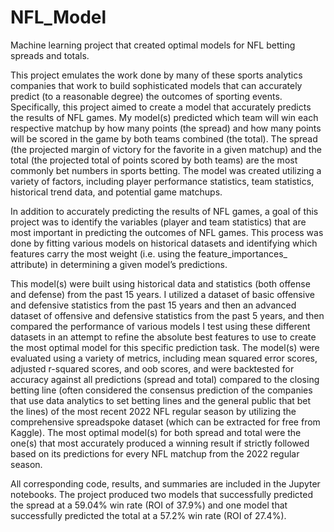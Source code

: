 # NFL_Model
Machine learning project that created optimal models for NFL betting spreads and totals.

This project emulates the work done by many of these sports analytics companies that work to build sophisticated models that can accurately predict (to a reasonable degree) the outcomes of sporting events. Specifically, this project aimed to create a model that accurately predicts the results of NFL games. My model(s) predicted which team will win each respective matchup by how many points (the spread) and how many points will be scored in the game by both teams combined (the total). The spread (the projected margin of victory for the favorite in a given matchup) and the total (the projected total of points scored by both teams) are the most commonly bet numbers in sports betting. The model was created utilizing a variety of factors, including player performance statistics, team statistics, historical trend data, and potential game matchups.

In addition to accurately predicting the results of NFL games, a goal of this project was to identify the variables (player and team statistics) that are most important in predicting the outcomes of NFL games. This process was done by fitting various models on historical datasets and identifying which features carry the most weight (i.e. using the feature_importances_ attribute) in determining a given model’s predictions. 

This model(s) were built using historical data and statistics (both offense and defense) from the past 15 years. I utilized a dataset of basic offensive and defensive statistics from the past 15 years and then an advanced dataset of offensive and defensive statistics from the past 5 years, and then compared the performance of various models I test using these different datasets in an attempt to refine the absolute best features to use to create the most optimal model for this specific prediction task. The model(s) were evaluated using a variety of metrics, including mean squared error scores, adjusted r-squared scores, and oob scores, and were backtested for accuracy against all predictions (spread and total) compared to the closing betting line (often considered the consensus prediction of the companies that use data analytics to set betting lines and the general public that bet the lines) of the most recent 2022 NFL regular season by utilizing the comprehensive spreadspoke dataset (which can be extracted for free from Kaggle). The most optimal model(s) for both spread and total were the one(s) that most accurately produced a winning result if strictly followed based on its predictions for every NFL matchup from the 2022 regular season. 

All corresponding code, results, and summaries are included in the Jupyter notebooks. The project produced two models that successfully predicted the spread at a 59.04% win rate (ROI of 37.9%) and one model that successfully predicted the total at a 57.2% win rate (ROI of 27.4%). 
